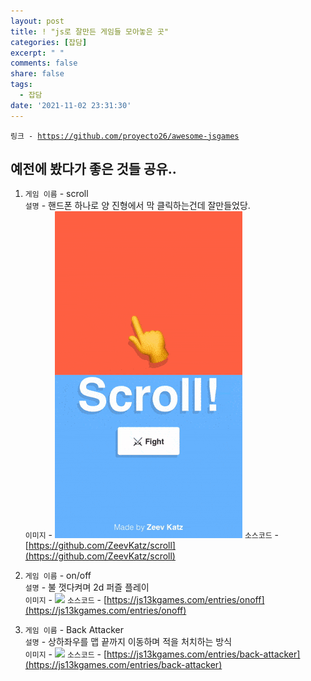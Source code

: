 ```yaml
---
layout: post
title: ! "js로 잘만든 게임들 모아놓은 곳"
categories: [잡담]
excerpt: " "
comments: false
share: false
tags:
  - 잡담
date: '2021-11-02 23:31:30'
---
```


<p><code class="language-plaintext highlighter-rouge">링크 - <a href="https://github.com/proyecto26/awesome-jsgames">https://github.com/proyecto26/awesome-jsgames</a></code></p>


## 예전에 봤다가 좋은 것들 공유..


1. `게임 이름` - scroll  
`설명` - 핸드폰 하나로 양 진형에서 막 클릭하는건데 잘만들었당.  
`이미지` - ![](https://raw.githubusercontent.com/ZeevKatz/scroll/master/press/game-preview.gif)
`소스코드` - [https://github.com/ZeevKatz/scroll](https://github.com/ZeevKatz/scroll)  

2. `게임 이름` - on/off  
`설명` - 불 껏다켜며 2d 퍼즐 플레이  
`이미지` - ![](https://js13kgames.com/games/onoff/__big.jpg)
`소스코드` - [https://js13kgames.com/entries/onoff](https://js13kgames.com/entries/onoff)  

3. `게임 이름` - Back Attacker  
`설명` - 상하좌우를 맵 끝까지 이동하며 적을 처치하는 방식  
`이미지` - ![](https://js13kgames.com/games/back-attacker/__big.jpg)
`소스코드` - [https://js13kgames.com/entries/back-attacker](https://js13kgames.com/entries/back-attacker)
